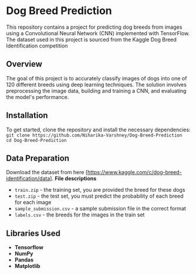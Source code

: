 # Dog Breed Prediction

This repository contains a project for predicting dog breeds from images using a Convolutional Neural Network (CNN) implemented with TensorFlow. The dataset used in this project is sourced from the Kaggle Dog Breed Identification competition


## Overview
The goal of this project is to accurately classify images of dogs into one of 120 different breeds using deep learning techniques. The solution involves preprocessing the image data, building and training a CNN, and evaluating the model's performance.

## Installation
To get started, clone the repository and install the necessary dependencies:
<br>
```git clone https://github.com/Niharika-Varshney/Dog-Breed-Prediction```
<br>
```cd Dog-Breed-Prediction```


## Data Preparation
Download the dataset from here [https://www.kaggle.com/c/dog-breed-identification/data].
**File descriptions**
- ```train.zip``` - the training set, you are provided the breed for these dogs
- ```test.zip``` - the test set, you must predict the probability of each breed for each image
- ```sample_submission.csv``` - a sample submission file in the correct format
- ```labels.csv``` - the breeds for the images in the train set

## Libraries Used
- **Tensorflow**
- **NumPy**
- **Pandas**
- **Matplotlib**
